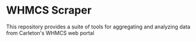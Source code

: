 # WHMCS Scraper

This repository provides a suite of tools for aggregating and analyzing data from Carleton's WHMCS web portal